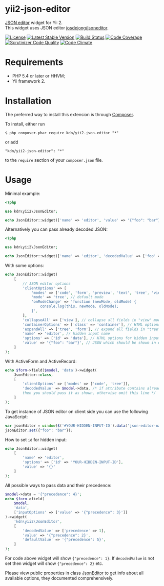 # yii2-json-editor

[JSON editor](https://jsoneditoronline.org) widget for Yii 2.  
This widget uses JSON editor [josdejong/jsoneditor](https://github.com/josdejong/jsoneditor).

[![License](https://poser.pugx.org/kdn/yii2-json-editor/license)](https://packagist.org/packages/kdn/yii2-json-editor)
[![Latest Stable Version](https://poser.pugx.org/kdn/yii2-json-editor/v/stable)](https://packagist.org/packages/kdn/yii2-json-editor)
[![Build Status](https://travis-ci.org/dmitry-kulikov/yii2-json-editor.svg?branch=master)](https://travis-ci.org/dmitry-kulikov/yii2-json-editor)
[![Code Coverage](https://scrutinizer-ci.com/g/dmitry-kulikov/yii2-json-editor/badges/coverage.png?b=master)](https://scrutinizer-ci.com/g/dmitry-kulikov/yii2-json-editor/?branch=master)
[![Scrutinizer Code Quality](https://scrutinizer-ci.com/g/dmitry-kulikov/yii2-json-editor/badges/quality-score.png?b=master)](https://scrutinizer-ci.com/g/dmitry-kulikov/yii2-json-editor/?branch=master)
[![Code Climate](https://codeclimate.com/github/dmitry-kulikov/yii2-json-editor/badges/gpa.svg)](https://codeclimate.com/github/dmitry-kulikov/yii2-json-editor)

# Requirements

- PHP 5.4 or later or HHVM;
- Yii framework 2.

# Installation

The preferred way to install this extension is through [Composer](https://getcomposer.org).

To install, either run

```
$ php composer.phar require kdn/yii2-json-editor "*"
```

or add

```
"kdn/yii2-json-editor": "*"
```

to the `require` section of your `composer.json` file.

# Usage

Minimal example:

```php
<?php

use kdn\yii2\JsonEditor;

echo JsonEditor::widget(['name' => 'editor', 'value' => '{"foo": "bar"}']);
```

Alternatively you can pass already decoded JSON:

```php
<?php

use kdn\yii2\JsonEditor;

echo JsonEditor::widget(['name' => 'editor', 'decodedValue' => ['foo' => 'bar']]);
```

With some options:

```php
echo JsonEditor::widget(
    [
        // JSON editor options
        'clientOptions' => [
            'modes' => ['code', 'form', 'preview', 'text', 'tree', 'view'], // all available modes
            'mode' => 'tree', // default mode
            'onModeChange' => 'function (newMode, oldMode) {
                console.log(this, newMode, oldMode);
            }',
        ],
        'collapseAll' => ['view'], // collapse all fields in "view" mode
        'containerOptions' => ['class' => 'container'], // HTML options for JSON editor container tag
        'expandAll' => ['tree', 'form'], // expand all fields in "tree" and "form" modes
        'name' => 'editor', // hidden input name
        'options' => ['id' => 'data'], // HTML options for hidden input
        'value' => '{"foo": "bar"}', // JSON which should be shown in editor
    ]
);
```

With ActiveForm and ActiveRecord:

```php
echo $form->field($model, 'data')->widget(
    JsonEditor::class,
    [
        'clientOptions' => ['modes' => ['code', 'tree']],
        'decodedValue' => $model->data, /* if attribute contains already decoded JSON,
        then you should pass it as shown, otherwise omit this line */
    ]
);
```

To get instance of JSON editor on client side you can use the following JavaScript:

```javascript
var jsonEditor = window[$('#YOUR-HIDDEN-INPUT-ID').data('json-editor-name')];
jsonEditor.set({"foo": "bar"});
```

How to set `id` for hidden input:

```php
echo JsonEditor::widget(
    [
        'name' => 'editor',
        'options' => ['id' => 'YOUR-HIDDEN-INPUT-ID'],
        'value' => '{}'
    ]
);
```

All possible ways to pass data and their precedence:

```php
$model->data = '{"precedence": 4}';
echo $form->field(
    $model,
    'data',
    ['inputOptions' => ['value' => '{"precedence": 3}']]
)->widget(
    'kdn\yii2\JsonEditor',
    [
        'decodedValue' => ['precedence' => 1],
        'value' => '{"precedence": 2}',
        'defaultValue' => '{"precedence": 5}',
    ]
);
```

For code above widget will show `{"precedence": 1}`.
If `decodedValue` is not set then widget will show `{"precedence": 2}` etc.

Please view public properties in class
[JsonEditor](https://github.com/dmitry-kulikov/yii2-json-editor/blob/master/src/JsonEditor.php)
to get info about all available options, they documented comprehensively.
